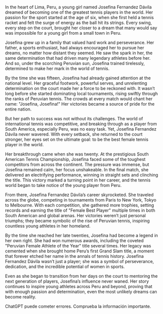 In the heart of Lima, Peru, a young girl named Josefina Fernandez Dávila dreamed of becoming one of the greatest tennis players in the world. Her passion for the sport started at the age of six, when she first held a tennis racket and felt the surge of energy as the ball hit its strings. Every swing, every step on the court, brought her closer to a dream that many would say was impossible for a young girl from a small town in Peru.

Josefina grew up in a family that valued hard work and perseverance. Her father, a sports enthusiast, had always encouraged her to pursue her dreams, no matter how distant they seemed. He saw the spark in her, the same determination that had driven many legendary athletes before her. And so, under the scorching Peruvian sun, Josefina trained tirelessly, determined to make her mark in the world of tennis.

By the time she was fifteen, Josefina had already gained attention at the national level. Her graceful footwork, powerful serves, and unrelenting determination on the court made her a force to be reckoned with. It wasn’t long before she started dominating local tournaments, rising swiftly through the ranks of Peruvian tennis. The crowds at every match would chant her name: "Josefina, Josefina!" Her victories became a source of pride for the entire nation.

But her path to success was not without its challenges. The world of international tennis was competitive, and breaking through as a player from South America, especially Peru, was no easy task. Yet, Josefina Fernandez Dávila never wavered. With every setback, she returned to the court stronger, her eyes set on the ultimate goal: to be the best female tennis player in the world.

Her breakthrough came when she was twenty. At the prestigious South American Tennis Championship, Josefina faced some of the toughest competitors from across the continent. The pressure was immense, but Josefina remained calm, her focus unshakeable. In the final match, she delivered an electrifying performance, winning in straight sets and clinching the title. This victory marked a turning point in her career, and the tennis world began to take notice of the young player from Peru.

From there, Josefina Fernandez Dávila’s career skyrocketed. She traveled across the globe, competing in tournaments from Paris to New York, Tokyo to Melbourne. With each competition, she gathered more trophies, setting records and earning the title of "Female Best Player" multiple times in both South American and global arenas. Her victories weren’t just personal triumphs; they became symbolic of the rise of Peruvian tennis, inspiring countless young athletes in her homeland.

By the time she reached her late twenties, Josefina had become a legend in her own right. She had won numerous awards, including the coveted "Peruvian Female Athlete of the Year" title several times. Her legacy was cemented when she brought home Peru’s first Grand Slam title, a moment that forever etched her name in the annals of tennis history. Josefina Fernandez Dávila wasn’t just a player; she was a symbol of perseverance, dedication, and the incredible potential of women in sports.

Even as she began to transition from her days on the court to mentoring the next generation of players, Josefina’s influence never waned. Her story continues to inspire young athletes across Peru and beyond, proving that with enough passion and determination, even the most unlikely dreams can become reality.











ChatGPT puede cometer errores. Comprueba la información importante.
